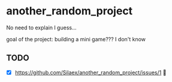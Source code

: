 # another_random_project

No need to explain I guess...

goal of the project: building a mini game??? I don't know

## TODO

- [x] https://github.com/Silaex/another_random_project/issues/1 :tada:
